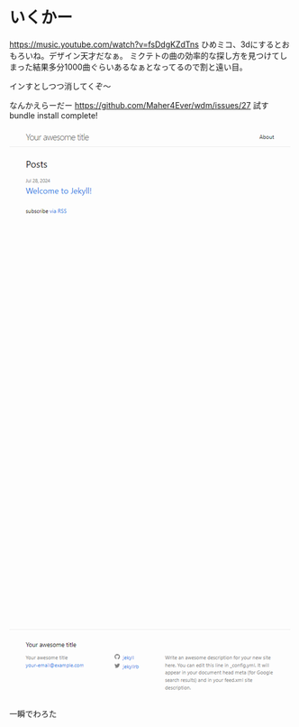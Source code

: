 # いくかー
https://music.youtube.com/watch?v=fsDdgKZdTns
ひめミコ、3dにするとおもろいね。デザイン天才だなぁ。
ミクテトの曲の効率的な探し方を見つけてしまった結果多分1000曲ぐらいあるなぁとなってるので割と遠い目。

インすとしつつ消してくぞ～

なんかえらーだー
https://github.com/Maher4Ever/wdm/issues/27
試す
bundle install complete!

![](images/2024-07-28-08-16-52.png)
一瞬でわろた